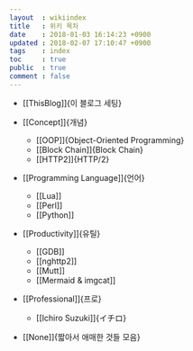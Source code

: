 ```yaml
---
layout  : wikiindex
title   : 위키 목차
date 	: 2018-01-03 16:14:23 +0900
updated : 2018-02-07 17:10:47 +0900
tags    : index
toc     : true
public  : true
comment : false
---
```


* [[ThisBlog]]{이 블로그 세팅}

* [[Concept]]{개념}
  * [[OOP]]{Object-Oriented Programming}
  * [[Block Chain]]{Block Chain}
  * [[HTTP2]]{HTTP/2}
* [[Programming Language]]{언어}
  * [[Lua]]
  * [[Perl]]
  * [[Python]]
* [[Productivity]]{유틸}
  * [[GDB]]
  * [[nghttp2]]
  * [[Mutt]]
  * [[Mermaid & imgcat]]
* [[Professional]]{프로}
  * [[Ichiro Suzuki]]{イチロ}
* [[None]]{짧아서 애매한 것들 모음}
